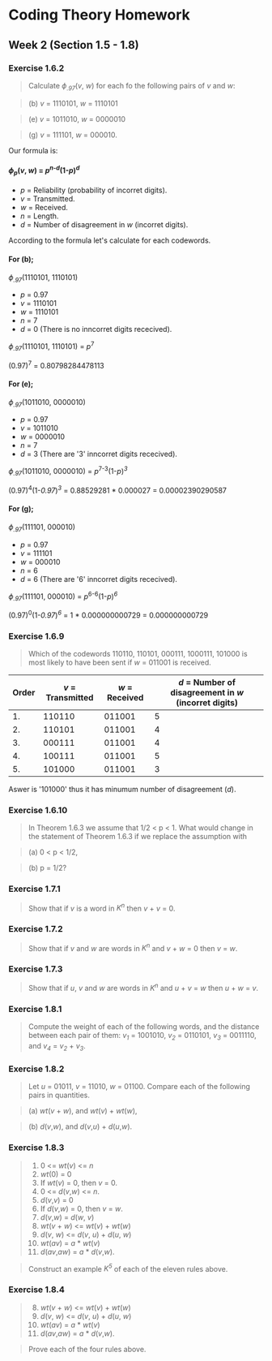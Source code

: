 # Coding Theory Homework

## Week 2 (Section 1.5 - 1.8)

### Exercise 1.6.2

> Calculate *ϕ*<sub>*.97*</sub>(*v*, *w*) for each fo the following pairs of *v* and *w*:

> (b) *v* = 1110101, *w* = 1110101

> (e) *v* = 1011010, *w* = 0000010

> (g) *v* = 111101, *w* = 000010.

Our formula is:

#### ***ϕ*<sub>*p*</sub>(*v*, *w*) = *p*<sup>*n-d*</sup>(1-*p*)<sup>*d*</sup>**

  * *p* = Reliability (probability of incorret digits).
  * *v* = Transmitted.
  * *w* = Received.
  * *n* = Length.
  * *d* = Number of disagreement in *w* (incorret digits).

According to the formula let's calculate for each codewords.

#### For (b);

*ϕ*<sub>*.97*</sub>(1110101, 1110101)

  * *p* = 0.97
  * *v* = 1110101
  * *w* = 1110101
  * *n* = 7
  * *d* = 0 (There is no inncorret digits rececived).

*ϕ*<sub>*.97*</sub>(1110101, 1110101) = *p*<sup>7</sup>

(0.97)<sup>7</sup> = 0.80798284478113


#### For (e);

*ϕ*<sub>*.97*</sub>(1011010, 0000010)

  * *p* = 0.97
  * *v* = 1011010
  * *w* = 0000010
  * *n* = 7
  * *d* = 3 (There are '3' inncorret digits rececived).

*ϕ*<sub>*.97*</sub>(1011010, 0000010) = *p*<sup>7-3</sup>(1-*p*)<sup>*3*</sup> 

(0.97)<sup>4</sup>(1-*0.97*)<sup>*3*</sup> = 0.88529281 * 0.000027 = 0.00002390290587

#### For (g);

*ϕ*<sub>*.97*</sub>(111101, 000010)

  * *p* = 0.97
  * *v* = 111101
  * *w* = 000010
  * *n* = 6
  * *d* = 6 (There are '6' inncorret digits rececived).
  
*ϕ*<sub>*.97*</sub>(111101, 000010) = *p*<sup>6-6</sup>(1-*p*)<sup>*6*</sup> 
  
(0.97)<sup>0</sup>(1-*0.97*)<sup>*6*</sup> = 1 * 0.000000000729 = 0.000000000729


### Exercise 1.6.9

> Which of the codewords 110110, 110101, 000111, 1000111, 101000 is most likely to have been sent if *w* = 011001 is received.

| Order | *v* = Transmitted | *w* = Received | *d* = Number of disagreement in *w* (incorret digits) |
| ----- | ----------------- | -------------- | ----------------------------------------------------- |
| 1.    | 110110            | 011001         | 5                                                     |
| 2.    | 110101            | 011001         | 4                                                     |
| 3.    | 000111            | 011001         | 4                                                     |
| 4.    | 100111            | 011001         | 5                                                     |
| 5.    | 101000            | 011001         | 3                                                     |

Aswer is '101000' thus it has minumum number of disagreement (*d*).

### Exercise 1.6.10

> In Theorem 1.6.3 we assume that 1/2 < p < 1. What would change in the statement of Theorem 1.6.3 if we replace the assumption with 

> (a) 0 < p < 1/2,

> (b) p = 1/2?

### Exercise 1.7.1

> Show that if *v* is a word in *K<sup>n</sup>* then *v* + *v* = 0.

### Exercise 1.7.2

> Show that if *v* and *w* are words in *K<sup>n</sup>* and *v* + *w* = 0 then *v* = *w*.

### Exercise 1.7.3

> Show that if *u*, *v* and *w* are words in *K<sup>n</sup>* and *u* + *v* = *w* then *u* + *w* = *v*.

### Exercise 1.8.1

> Compute the weight of each of the following words, and the distance between each pair of them: *v<sub>1</sub>* = 1001010, *v<sub>2</sub>* = 0110101, *v<sub>3</sub>* = 0011110, and *v<sub>4</sub>* = *v<sub>2</sub>* + *v<sub>3</sub>*.

### Exercise 1.8.2

> Let *u* = 01011, *v* = 11010, *w* = 01100. Compare each of the following pairs in quantities.

> (a) *wt*(*v* + *w*), and *wt*(*v*) + *wt*(*w*),

> (b) *d*(*v*,*w*), and *d*(*v*,*u*) + *d*(*u*,*w*).

### Exercise 1.8.3

> 1. 0 <= *wt*(*v*) <= *n*
> 2. *wt*(0) = 0
> 3. If *wt*(*v*) = 0, then *v* = 0.
> 4. 0 <= *d*(*v*,*w*) <= *n*.
> 5. *d*(*v*,*v*) = 0
> 6. If *d*(*v*,*w*) = 0, then *v* = *w*.
> 7. *d*(*v*,*w*) = *d*(*w*, *v*)
> 8. *wt*(*v* + *w*) <= *wt*(*v*) + *wt*(*w*)
> 9. *d*(*v*, *w*) <= *d*(*v*, *u*) + *d*(*u*, *w*)
> 10. *wt*(*av*) = *a* * *wt*(*v*)
> 11. *d*(*av*,*aw*) = *a* * *d*(*v*,*w*).

> Construct an example *K<sup>5</sup>* of each of the eleven rules above.

### Exercise 1.8.4

> 8. *wt*(*v* + *w*) <= *wt*(*v*) + *wt*(*w*)
> 9. *d*(*v*, *w*) <= *d*(*v*, *u*) + *d*(*u*, *w*)
> 10. *wt*(*av*) = *a* * *wt*(*v*)
> 11. *d*(*av*,*aw*) = *a* * *d*(*v*,*w*).

> Prove each of the four rules above.
